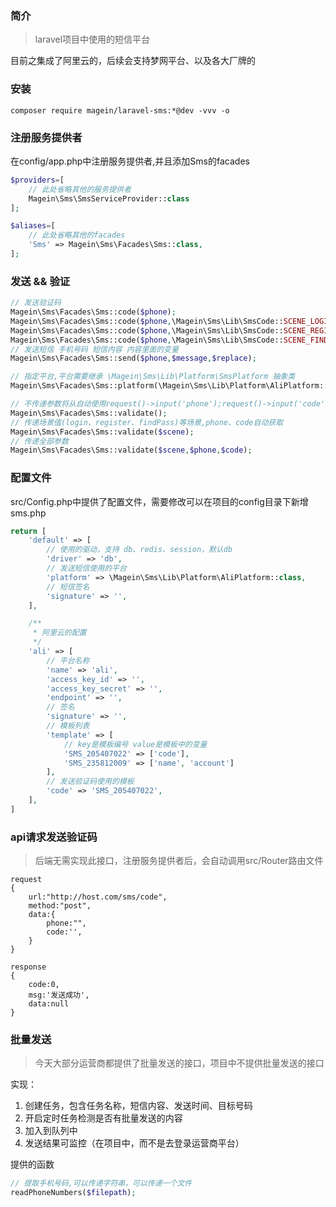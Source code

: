### 简介

> laravel项目中使用的短信平台

目前之集成了阿里云的，后续会支持梦网平台、以及各大厂牌的

### 安装

```angular2html
composer require magein/laravel-sms:*@dev -vvv -o
```

### 注册服务提供者

在config/app.php中注册服务提供者,并且添加Sms的facades

```php
$providers=[
    // 此处省略其他的服务提供者
    Magein\Sms\SmsServiceProvider::class
];

$aliases=[
    // 此处省略其他的facades
    'Sms' => Magein\Sms\Facades\Sms::class,
];
```

### 发送 && 验证

```php
// 发送验证码
Magein\Sms\Facades\Sms::code($phone);
Magein\Sms\Facades\Sms::code($phone,\Magein\Sms\Lib\SmsCode::SCENE_LOGIN);
Magein\Sms\Facades\Sms::code($phone,\Magein\Sms\Lib\SmsCode::SCENE_REGISTER);
Magein\Sms\Facades\Sms::code($phone,\Magein\Sms\Lib\SmsCode::SCENE_FINDPASS);
// 发送短信 手机号码 短信内容 内容里面的变量
Magein\Sms\Facades\Sms::send($phone,$message,$replace);

// 指定平台,平台需要继承 \Magein\Sms\Lib\Platform\SmsPlatform 抽象类
Magein\Sms\Facades\Sms::platform(\Magein\Sms\Lib\Platform\AliPlatform::class)->send();

// 不传递参数将从自动使用request()->input('phone');request()->input('code')
Magein\Sms\Facades\Sms::validate();
// 传递场景值(login、register、findPass)等场景,phone、code自动获取
Magein\Sms\Facades\Sms::validate($scene);
// 传递全部参数
Magein\Sms\Facades\Sms::validate($scene,$phone,$code);

```

### 配置文件

src/Config.php中提供了配置文件，需要修改可以在项目的config目录下新增sms.php

```php
return [
    'default' => [
        // 使用的驱动，支持 db、redis、session，默认db
        'driver' => 'db',
        // 发送短信使用的平台
        'platform' => \Magein\Sms\Lib\Platform\AliPlatform::class,
        // 短信签名
        'signature' => '',
    ],

    /**
     * 阿里云的配置
     */
    'ali' => [
        // 平台名称
        'name' => 'ali',
        'access_key_id' => '',
        'access_key_secret' => '',
        'endpoint' => '',
        // 签名
        'signature' => '',
        // 模板列表
        'template' => [
            // key是模板编号 value是模板中的变量
            'SMS_205407022' => ['code'],
            'SMS_235812009' => ['name', 'account']
        ],
        // 发送验证码使用的模板
        'code' => 'SMS_205407022',
    ],
]
```

### api请求发送验证码

> 后端无需实现此接口，注册服务提供者后，会自动调用src/Router路由文件

```
request
{
    url:"http://host.com/sms/code",
    method:"post",
    data:{
        phone:"",
        code:'',
    }
}

response
{
    code:0,
    msg:'发送成功',
    data:null
}
```

### 批量发送

> 今天大部分运营商都提供了批量发送的接口，项目中不提供批量发送的接口

实现：

1. 创建任务，包含任务名称，短信内容、发送时间、目标号码
2. 开启定时任务检测是否有批量发送的内容
3. 加入到队列中
4. 发送结果可监控（在项目中，而不是去登录运营商平台）

提供的函数

```php
// 提取手机号码,可以传递字符串，可以传递一个文件
readPhoneNumbers($filepath);
```




